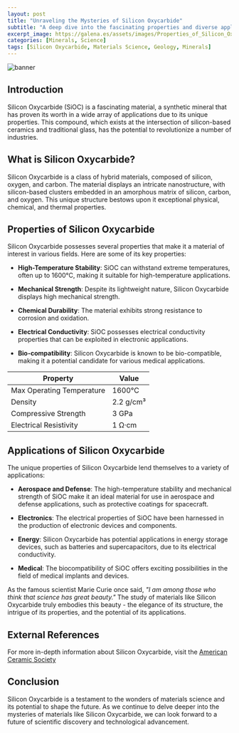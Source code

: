 ```yaml
---
layout: post
title: "Unraveling the Mysteries of Silicon Oxycarbide"
subtitle: "A deep dive into the fascinating properties and diverse applications of Silicon Oxycarbide."
excerpt_image: https://galena.es/assets/images/Properties_of_Silicon_Oxycarbide.png
categories: [Minerals, Science]
tags: [Silicon Oxycarbide, Materials Science, Geology, Minerals]
---
```


![banner](https://galena.es/assets/images/Properties_of_Silicon_Oxycarbide.png)

## Introduction
Silicon Oxycarbide (SiOC) is a fascinating material, a synthetic mineral that has proven its worth in a wide array of applications due to its unique properties. This compound, which exists at the intersection of silicon-based ceramics and traditional glass, has the potential to revolutionize a number of industries.

## What is Silicon Oxycarbide?
Silicon Oxycarbide is a class of hybrid materials, composed of silicon, oxygen, and carbon. The material displays an intricate nanostructure, with silicon-based clusters embedded in an amorphous matrix of silicon, carbon, and oxygen. This unique structure bestows upon it exceptional physical, chemical, and thermal properties.

## Properties of Silicon Oxycarbide
Silicon Oxycarbide possesses several properties that make it a material of interest in various fields. Here are some of its key properties:

- **High-Temperature Stability**: SiOC can withstand extreme temperatures, often up to 1600°C, making it suitable for high-temperature applications.

- **Mechanical Strength**: Despite its lightweight nature, Silicon Oxycarbide displays high mechanical strength.

- **Chemical Durability**: The material exhibits strong resistance to corrosion and oxidation.

- **Electrical Conductivity**: SiOC possesses electrical conductivity properties that can be exploited in electronic applications.

- **Bio-compatibility**: Silicon Oxycarbide is known to be bio-compatible, making it a potential candidate for various medical applications.

| Property | Value |
| --- | --- |
| Max Operating Temperature | 1600°C |
| Density | 2.2 g/cm³ |
| Compressive Strength | 3 GPa |
| Electrical Resistivity | 1 Ω·cm |

## Applications of Silicon Oxycarbide
The unique properties of Silicon Oxycarbide lend themselves to a variety of applications:

- **Aerospace and Defense**: The high-temperature stability and mechanical strength of SiOC make it an ideal material for use in aerospace and defense applications, such as protective coatings for spacecraft.

- **Electronics**: The electrical properties of SiOC have been harnessed in the production of electronic devices and components.

- **Energy**: Silicon Oxycarbide has potential applications in energy storage devices, such as batteries and supercapacitors, due to its electrical conductivity.

- **Medical**: The biocompatibility of SiOC offers exciting possibilities in the field of medical implants and devices.

As the famous scientist Marie Curie once said, *"I am among those who think that science has great beauty."* The study of materials like Silicon Oxycarbide truly embodies this beauty - the elegance of its structure, the intrigue of its properties, and the potential of its applications.

## External References
For more in-depth information about Silicon Oxycarbide, visit the [American Ceramic Society](https://ceramics.org/ceramic-tech-today/ceramic-video/video-silicon-oxycarbide-ceramics-stable-to-2700-c)

## Conclusion
Silicon Oxycarbide is a testament to the wonders of materials science and its potential to shape the future. As we continue to delve deeper into the mysteries of materials like Silicon Oxycarbide, we can look forward to a future of scientific discovery and technological advancement.